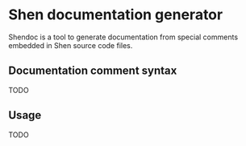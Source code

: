 # Shen documentation generator

Shendoc is a tool to generate documentation from special comments embedded in Shen source code files.

## Documentation comment syntax

TODO

## Usage

TODO

